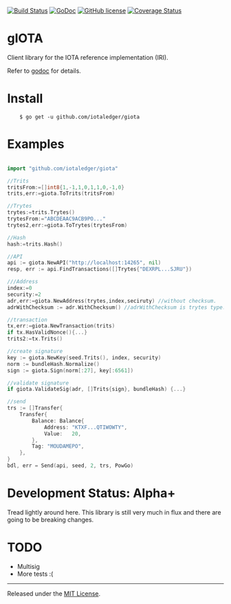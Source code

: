 [![Build Status](https://travis-ci.org/iotaledger/iota.lib.go.svg?branch=master)](https://travis-ci.org/iotaledger/iota.lib.go)
[![GoDoc](https://godoc.org/github.com/iotaledger/iota.lib.go?status.svg)](https://godoc.org/github.com/iotaledger/iota.lib.go)
[![GitHub license](https://img.shields.io/badge/license-MIT-blue.svg)](https://raw.githubusercontent.com/iotaledger/iota.lib.go/master/LICENSE)
[![Coverage Status](https://coveralls.io/repos/iotaledger/iota.lib.go/badge.svg?branch=master)](https://coveralls.io/r/iotaledger/iota.lib.go?branch=master)


gIOTA
=====

Client library for the IOTA reference implementation (IRI).

Refer to [godoc](https://godoc.org/github.com/iotaledger/iota.lib.go) for details.

Install
====
```
    $ go get -u github.com/iotaledger/giota
```

Examples
====

```go

import "github.com/iotaledger/giota"

//Trits
tritsFrom:=[]int8{1,-1,1,0,1,1,0,-1,0}
trits,err:=giota.ToTrits(tritsFrom)

//Trytes
trytes:=trits.Trytes()
trytesFrom:="ABCDEAAC9ACB9PO..."
trytes2,err:=giota.ToTrytes(trytesFrom)

//Hash
hash:=trits.Hash()

//API
api := giota.NewAPI("http://localhost:14265", nil)
resp, err := api.FindTransactions([]Trytes{"DEXRPL...SJRU"})

///Address
index:=0
security:=2
adr,err:=giota.NewAddress(trytes,index,seciruty) //without checksum.
adrWithChecksum := adr.WithChecksum() //adrWithChecksum is trytes type.

//transaction
tx,err:=giota.NewTransaction(trits)
if tx.HasValidNonce(){...}
trits2:=tx.Trits()

//create signature
key := giota.NewKey(seed.Trits(), index, security)
norm := bundleHash.Normalize()
sign := giota.Sign(norm[:27], key[:6561])

//validate signature
if giota.ValidateSig(adr, []Trits{sign}, bundleHash) {...}

//send
trs := []Transfer{
	Transfer{
		Balance: Balance{
			Address: "KTXF...QTIWOWTY",
			Value:   20,
		},
		Tag: "MOUDAMEPO",
	},
}
bdl, err = Send(api, seed, 2, trs, PowGo)
```



Development Status: Alpha+
=========================

Tread lightly around here. This library is still very much
in flux and there are going to be breaking changes.


TODO
=========================

* Multisig
* More tests :(

<hr>

Released under the [MIT License](LICENSE).
